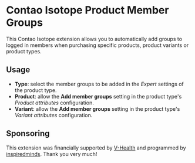 Contao Isotope Product Member Groups
====================================

This Contao Isotope extension allows you to automatically add groups to logged in members when purchasing specific
products, product variants or product types.

## Usage

* __Type__: select the member groups to be added in the _Expert_ settings of the product type.
* __Product__: allow the __Add member groups__ setting in the product type's _Product attributes_ configuration.
* __Variant__: allow the __Add member groups__ setting in the product type's _Variant attributes_ configuration.

## Sponsoring
This extension was financially supported by [V-Health](https://vhealth.ch/) and programmed by [inspiredminds](https://www.inspiredminds.at/). Thank you very much!
